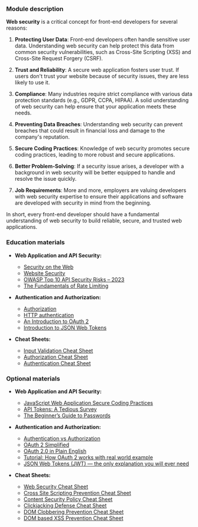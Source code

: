 ### Module description

**Web security** is a critical concept for front-end developers for several reasons:

1. **Protecting User Data**: Front-end developers often handle sensitive user data. Understanding web security can help protect
this data from common security vulnerabilities, such as Cross-Site Scripting (XSS) and Cross-Site Request Forgery (CSRF).

2. **Trust and Reliability**: A secure web application fosters user trust. If users don't trust your website because of security
issues, they are less likely to use it.

3. **Compliance**: Many industries require strict compliance with various data protection standards (e.g., GDPR, CCPA, HIPAA). 
A solid understanding of web security can help ensure that your application meets these needs.

4. **Preventing Data Breaches**: Understanding web security can prevent breaches that could result in financial loss and damage 
to the company's reputation.

5. **Secure Coding Practices**: Knowledge of web security promotes secure coding practices, leading to more robust and secure 
applications.

6. **Better Problem-Solving**: If a security issue arises, a developer with a background in web security will be better 
equipped to handle and resolve the issue quickly.

7. **Job Requirements**: More and more, employers are valuing developers with web security expertise to ensure their 
applications and software are developed with security in mind from the beginning.

In short, every front-end developer should have a fundamental understanding of web security to build reliable, secure, 
and trusted web applications.


### Education materials
- **Web Application and API Security:**

  - [Security on the Web](https://developer.mozilla.org/en-US/docs/Web/Security)
  - [Website Security](https://developer.mozilla.org/en-US/docs/Learn/Server-side/First_steps/Website_security)
  - [OWASP Top 10 API Security Risks – 2023](https://owasp.org/API-Security/editions/2023/en/0x11-t10/)
  - [The Fundamentals of Rate Limiting](https://medium.com/@patrikkaura/the-fundamentals-of-rate-limiting-how-it-works-and-why-you-need-it-fd86d39e358d)

- **Authentication and Authorization:**

  - [Authorization](https://developer.mozilla.org/en-US/docs/Web/HTTP/Headers/Authorization)
  - [HTTP authentication](https://developer.mozilla.org/en-US/docs/Web/HTTP/Authentication#basic_authentication_scheme)
  - [An Introduction to OAuth 2](https://www.digitalocean.com/community/tutorials/an-introduction-to-oauth-2)
  - [Introduction to JSON Web Tokens](https://jwt.io/introduction/)

- **Cheat Sheets:**

  - [Input Validation Cheat Sheet](https://cheatsheetseries.owasp.org/cheatsheets/Input_Validation_Cheat_Sheet.html)
  - [Authorization Cheat Sheet](https://cheatsheetseries.owasp.org/cheatsheets/Authorization_Cheat_Sheet.html)
  - [Authentication Cheat Sheet](https://cheatsheetseries.owasp.org/cheatsheets/Authentication_Cheat_Sheet.html)


### Optional materials
- **Web Application and API Security:**

  - [JavaScript Web Application Secure Coding Practices](https://github.com/Checkmarx/JS-SCP?tab=readme-ov-file)
  - [API Tokens: A Tedious Survey](https://fly.io/blog/api-tokens-a-tedious-survey/)
  - [The Beginner’s Guide to Passwords](https://medium.com/peerio/how-to-build-a-billion-dollar-password-3d92568d9277#67c2)

- **Authentication and Authorization:**

  - [Authentication vs Authorization](https://www.freecodecamp.org/news/whats-the-difference-between-authentication-and-authorisation/)
  - [OAuth 2 Simplified](https://aaronparecki.com/oauth-2-simplified/)
  - [OAuth 2.0 in Plain English](https://www.youtube.com/watch?v=CPbvxxslDTU)
  - [Tutorial: How OAuth 2 works with real world example](https://www.youtube.com/watch?v=RROVLdfGmuE)
  - [JSON Web Tokens (JWT) — the only explanation you will ever need](https://arielweinberger.medium.com/json-web-token-jwt-the-only-explanation-youll-ever-need-cf53f0822f50)

- **Cheat Sheets:**

  - [Web Security Cheat Sheet](https://infosec.mozilla.org/guidelines/web_security.html#web-security-cheat-sheet)
  - [Cross Site Scripting Prevention Cheat Sheet](https://cheatsheetseries.owasp.org/cheatsheets/Cross_Site_Scripting_Prevention_Cheat_Sheet.html)
  - [Content Security Policy Cheat Sheet](https://cheatsheetseries.owasp.org/cheatsheets/Content_Security_Policy_Cheat_Sheet.html)
  - [Clickjacking Defense Cheat Sheet](https://cheatsheetseries.owasp.org/cheatsheets/Clickjacking_Defense_Cheat_Sheet.html)
  - [DOM Clobbering Prevention Cheat Sheet](https://cheatsheetseries.owasp.org/cheatsheets/DOM_Clobbering_Prevention_Cheat_Sheet.html)
  - [DOM based XSS Prevention Cheat Sheet](https://cheatsheetseries.owasp.org/cheatsheets/DOM_based_XSS_Prevention_Cheat_Sheet.html)
